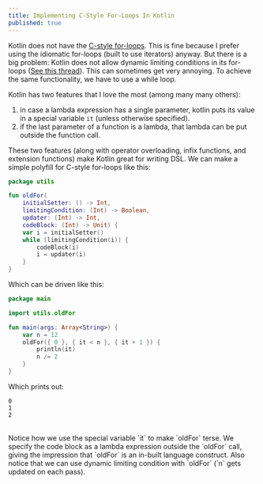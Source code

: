 ```yaml
---
title: Implementing C-Style For-Loops In Kotlin
published: true
---
```

Kotlin does not have the [C-style for-loops](http://wiki.bash-hackers.org/syntax/ccmd/c_for). This is fine because I prefer using the idiomatic for-loops (built to use iterators) anyway. But there is a big problem: Kotlin does not allow dynamic limiting conditions in its for-loops ([See this thread](https://discuss.kotlinlang.org/t/for-loop-with-dynamic-condition/57)). This can sometimes get very annoying. To achieve the same functionality, we have to use a while loop.

Kotlin has two features that I love the most (among many many others):
1. in case a lambda expression has a single parameter, kotlin puts its value in a special variable `it` (unless otherwise specified).
2. if the last parameter of a function is a lambda, that lambda can be put outside the function call.

These two features (along with operator overloading, infix functions, and extension functions) make Kotlin great for writing DSL. We can make a simple polyfill for C-style for-loops like this:

```kotlin
package utils

fun oldFor(
    initialSetter: () -> Int,
    limitingCondition: (Int) -> Boolean,
    updater: (Int) -> Int,
    codeBlock: (Int) -> Unit) {
    var i = initialSetter()
    while (limitingCondition(i)) {
        codeBlock(i)
        i = updater(i)
    }
}
```

Which can be driven like this:

```kotlin
package main

import utils.oldFor

fun main(args: Array<String>) {
    var n = 12
    oldFor({ 0 }, { it < n }, { it + 1 }) {
        println(it)
        n /= 2
    }
}
```

Which prints out:

```
0
1
2
```
<br />
Notice how we use the special variable `it` to make `oldFor` terse. We specify the code block as a lambda expression outside the `oldFor` call, giving the impression that `oldFor` is an in-built language construct. Also notice that we can use dynamic limiting condition with `oldFor` (`n` gets updated on each pass).
